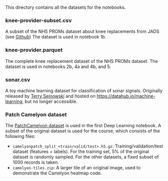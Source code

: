 This directory contains all the datasets for the notebooks. 

### knee-provider-subset.csv

A subset of the NHS PROMs dataset about knee replacements from JADS (see [Github](https://github.com/dkapitan/nhs-proms/tree/master))
The dataset is used in notebook 1b. 

### knee-provider.parquet

The complete knee replacement dataset of the NHS PROMs dataset. 
The dataset is used in notebooks 2b, 4a and 4b, and 5. 

### sonar.csv

A toy machine learning dataset for classification of sonar signals. Originally released by [Terry Sejnowski](https://www.sciencedirect.com/science/article/abs/pii/0893608088900238) and 
hosted on https://datahub.io/machine-learning, but no longer accessible. 

### Patch Camelyon dataset

The [PatchCamelyon dataset](https://patchcamelyon.grand-challenge.org/) is used in the first Deep Learning notebook.
A subset of the original dataset is used for the course, which consists of the following files:
- `camelyonpatch_split_<train/valid/test>.h5.gz`: Training/validation/test dataset (features + labels). For the training set, 5% of the original dataset is randomly sampled. For the other datasets, a fixed subset of 1000 records is taken.
- `camelyon-tiles.zip`: A larger tile of an original image, used to demonstrate the Camelyon heatmap code.